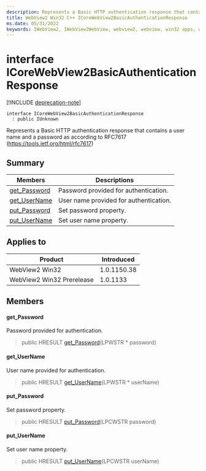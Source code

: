 ```yaml
---
description: Represents a Basic HTTP authentication response that contains a user name and a password as according to RFC7617 (https://tools.ietf.org/html/rfc7617)
title: WebView2 Win32 C++ ICoreWebView2BasicAuthenticationResponse
ms.date: 05/31/2022
keywords: IWebView2, IWebView2WebView, webview2, webview, win32 apps, win32, edge, ICoreWebView2, ICoreWebView2Controller, browser control, edge html, ICoreWebView2BasicAuthenticationResponse
---
```


# interface ICoreWebView2BasicAuthenticationResponse

[!INCLUDE [deprecation-note](../includes/deprecation-note.md)]

```
interface ICoreWebView2BasicAuthenticationResponse
  : public IUnknown
```

Represents a Basic HTTP authentication response that contains a user name and a password as according to RFC7617 (https://tools.ietf.org/html/rfc7617)

## Summary

 Members                        | Descriptions
--------------------------------|---------------------------------------------
[get_Password](#get_password) | Password provided for authentication.
[get_UserName](#get_username) | User name provided for authentication.
[put_Password](#put_password) | Set password property.
[put_UserName](#put_username) | Set user name property.

## Applies to

Product                         | Introduced
--------------------------------|---------------------------------------------
WebView2 Win32            |    1.0.1150.38
WebView2 Win32 Prerelease |    1.0.1133

## Members

#### get_Password

Password provided for authentication.

> public HRESULT [get_Password](#get_password)(LPWSTR * password)

#### get_UserName

User name provided for authentication.

> public HRESULT [get_UserName](#get_username)(LPWSTR * userName)

#### put_Password

Set password property.

> public HRESULT [put_Password](#put_password)(LPCWSTR password)

#### put_UserName

Set user name property.

> public HRESULT [put_UserName](#put_username)(LPCWSTR userName)

